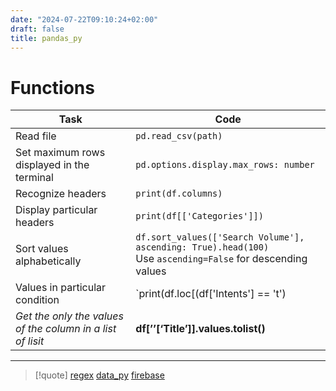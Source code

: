 ```yaml
---
date: "2024-07-22T09:10:24+02:00"
draft: false
title: pandas_py
---
```


# Functions

| Task                                                       | Code                                                                                                                                                                                                                                                                                                                                                                                                                                                                                                                                                                                                                                                                                                                                                                                                                                                                                                                                                                                                                                                                                                                                                                                                                                                                                                                                                                                                                                                                                                                                                                                                                                                                                                                                                                                                                                                                                                                                                                                                                                                                                                                                                                                                                                                                                                                                                                                                                                                                                                                                                                                                                                                                                                                                                                                                                                                                                                                                                                                                                                                                                                                                                                                                                                                                                                                                                                                                                                                         |
|------------------------------------------------------------|--------------------------------------------------------------------------------------------------------------------------------------------------------------------------------------------------------------------------------------------------------------------------------------------------------------------------------------------------------------------------------------------------------------------------------------------------------------------------------------------------------------------------------------------------------------------------------------------------------------------------------------------------------------------------------------------------------------------------------------------------------------------------------------------------------------------------------------------------------------------------------------------------------------------------------------------------------------------------------------------------------------------------------------------------------------------------------------------------------------------------------------------------------------------------------------------------------------------------------------------------------------------------------------------------------------------------------------------------------------------------------------------------------------------------------------------------------------------------------------------------------------------------------------------------------------------------------------------------------------------------------------------------------------------------------------------------------------------------------------------------------------------------------------------------------------------------------------------------------------------------------------------------------------------------------------------------------------------------------------------------------------------------------------------------------------------------------------------------------------------------------------------------------------------------------------------------------------------------------------------------------------------------------------------------------------------------------------------------------------------------------------------------------------------------------------------------------------------------------------------------------------------------------------------------------------------------------------------------------------------------------------------------------------------------------------------------------------------------------------------------------------------------------------------------------------------------------------------------------------------------------------------------------------------------------------------------------------------------------------------------------------------------------------------------------------------------------------------------------------------------------------------------------------------------------------------------------------------------------------------------------------------------------------------------------------------------------------------------------------------------------------------------------------------------------------------------------------|
| Read file                                                  | `pd.read_csv(path)`                                                                                                                                                                                                                                                                                                                                                                                                                                                                                                                                                                                                                                                                                                                                                                                                                                                                                                                                                                                                                                                                                                                                                                                                                                                                                                                                                                                                                                                                                                                                                                                                                                                                                                                                                                                                                                                                                                                                                                                                                                                                                                                                                                                                                                                                                                                                                                                                                                                                                                                                                                                                                                                                                                                                                                                                                                                                                                                                                                                                                                                                                                                                                                                                                                                                                                                                                                                                                                          |
| Set maximum rows displayed in the terminal                 | `pd.options.display.max_rows: number`                                                                                                                                                                                                                                                                                                                                                                                                                                                                                                                                                                                                                                                                                                                                                                                                                                                                                                                                                                                                                                                                                                                                                                                                                                                                                                                                                                                                                                                                                                                                                                                                                                                                                                                                                                                                                                                                                                                                                                                                                                                                                                                                                                                                                                                                                                                                                                                                                                                                                                                                                                                                                                                                                                                                                                                                                                                                                                                                                                                                                                                                                                                                                                                                                                                                                                                                                                                                                        |
| Recognize headers                                          | `print(df.columns)`                                                                                                                                                                                                                                                                                                                                                                                                                                                                                                                                                                                                                                                                                                                                                                                                                                                                                                                                                                                                                                                                                                                                                                                                                                                                                                                                                                                                                                                                                                                                                                                                                                                                                                                                                                                                                                                                                                                                                                                                                                                                                                                                                                                                                                                                                                                                                                                                                                                                                                                                                                                                                                                                                                                                                                                                                                                                                                                                                                                                                                                                                                                                                                                                                                                                                                                                                                                                                                          |
| Display particular headers                                 | `print(df[['Categories']])`                                                                                                                                                                                                                                                                                                                                                                                                                                                                                                                                                                                                                                                                                                                                                                                                                                                                                                                                                                                                                                                                                                                                                                                                                                                                                                                                                                                                                                                                                                                                                                                                                                                                                                                                                                                                                                                                                                                                                                                                                                                                                                                                                                                                                                                                                                                                                                                                                                                                                                                                                                                                                                                                                                                                                                                                                                                                                                                                                                                                                                                                                                                                                                                                                                                                                                                                                                                                                                  |
| Sort values alphabetically                                 | `df.sort_values(['Search Volume'], ascending: True).head(100)`<br>Use `ascending=False` for descending values                                                                                                                                                                                                                                                                                                                                                                                                                                                                                                                                                                                                                                                                                                                                                                                                                                                                                                                                                                                                                                                                                                                                                                                                                                                                                                                                                                                                                                                                                                                                                                                                                                                                                                                                                                                                                                                                                                                                                                                                                                                                                                                                                                                                                                                                                                                                                                                                                                                                                                                                                                                                                                                                                                                                                                                                                                                                                                                                                                                                                                                                                                                                                                                                                                                                                                                                                |
| Values in particular condition                             | `print(df.loc[(df['Intents'] == 't')                                                                                             | | Drop column                                                |`df.drop(df.columns\[\[1, 2, 3, 4\]\], axis: 1)`| | Insert a new column                                        |`df\[‘new category’\] = df.iloc\[:, range\].sum(axis: 1)`| | Rearrange headers                                          |`list(df.columns.values)`| | Save as CSV                                                |`df.to_csv(‘path’, index: False)`<br>Use`sep`parameter for a different separator                                                | | Save as XLS                                                |`df.to_excel(‘path’, index: False)`| | Mean                                                       |`df\[‘category’\].mean()`| | Trimmed mean                                               |`trim_mean(df\[‘category’\], drop_percentage)`<br>Drop percentage of values from top and bottom                                    | | Median                                                     |`df\[‘category’\].median()`| | Standard deviation                                         |`df\[‘category’\].std()`| | Check duplicated values                                    |`df.loc\[df.duplicated()\]`<br>Use`subset=\[name_of_the_column\]`to check a specific column                                        | | Duplicated values                                          |`df.duplicated()`<br>The output is a boolean Series. Use`df.duplicated(subset=\[name_of_the_column\])`to check a specific column | | Count of NaN values                                        |`df.isna().sum()`| | Rename columns                                             |`df.rename(columns={‘previous_column’: ‘new_column’})`| | Count of each unique value in a column                     |`df\[‘MAIN_GENRE’\].value_counts()`| | Concatenate two data frames (append)                       |`pd.concat(\[df, df_to_append\])`| | Convert to numeric (float or int)                          |`pd.to_numeric(df\[‘numeric category’\])`| | Convert to datetime format                                 |`pd.to_datetime(df\[‘publishTime’\])`| | Casting data types                                         |`df\[‘column’\].astype(‘data_type’)`| | Filter out rows with no values                             |`df.loc\[\~df\[‘likeCount’\].isna()\]`| | Check for NaN values                                       |`df.isna()`<br>It returns a boolean DataFrame. Use`\~`before the expression to get the positive values                          | | Subset rows based on condition                             |`df.loc\[df\[‘RELEASE_YEAR’\] \> 1999\]`<br>You can also use the`query`method                                                       | | Subset columns                                             |`df\[\[‘column1’, ‘column2’\]\]`| | Shape of the DataFrame                                     |`df.shape`| | Basic information                                          |`df.describe()`| | Set the index                                              |`df.set_index(‘column_name’)`| | Locate based on index                                      |`df.loc\[index_value\]`| | Data types                                                 |`df.dtypes\`<br>Remember not to use parentheses |
| *Get the only the values of the column in a list of lisit* | **df\[’’\[‘Title’\]\].values.tolist()**                                                                                                                                                                                                                                                                                                                                                                                                                                                                                                                                                                                                                                                                                                                                                                                                                                                                                                                                                                                                                                                                                                                                                                                                                                                                                                                                                                                                                                                                                                                                                                                                                                                                                                                                                                                                                                                                                                                                                                                                                                                                                                                                                                                                                                                                                                                                                                                                                                                                                                                                                                                                                                                                                                                                                                                                                                                                                                                                                                                                                                                                                                                                                                                                                                                                                                                                                                                                                      |

------------------------------------------------------------------------

> \[!quote\] [regex](/Notes/posts/ZPythonref/regex)
> [data_py](/Notes/posts/ZPythonref/data_py)
> [firebase](/Notes/posts/databases/firebase)
